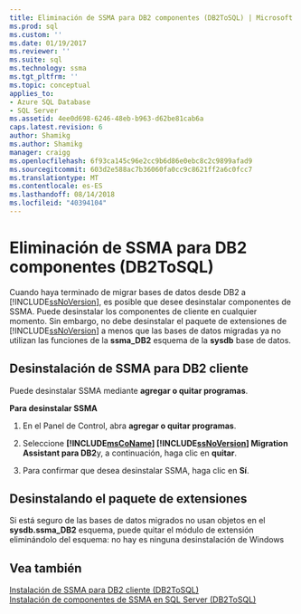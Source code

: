 ```yaml
---
title: Eliminación de SSMA para DB2 componentes (DB2ToSQL) | Microsoft Docs
ms.prod: sql
ms.custom: ''
ms.date: 01/19/2017
ms.reviewer: ''
ms.suite: sql
ms.technology: ssma
ms.tgt_pltfrm: ''
ms.topic: conceptual
applies_to:
- Azure SQL Database
- SQL Server
ms.assetid: 4ee0d698-6246-48eb-b963-d62be81cab6a
caps.latest.revision: 6
author: Shamikg
ms.author: Shamikg
manager: craigg
ms.openlocfilehash: 6f93ca145c96e2cc9b6d86e0ebc8c2c9899afad9
ms.sourcegitcommit: 603d2e588ac7b36060fa0cc9c8621ff2a6c0fcc7
ms.translationtype: MT
ms.contentlocale: es-ES
ms.lasthandoff: 08/14/2018
ms.locfileid: "40394104"
---
```

# <a name="removing-ssma-for-db2-components-db2tosql"></a>Eliminación de SSMA para DB2 componentes (DB2ToSQL)
Cuando haya terminado de migrar bases de datos desde DB2 a [!INCLUDE[ssNoVersion](../../includes/ssnoversion-md.md)], es posible que desee desinstalar componentes de SSMA. Puede desinstalar los componentes de cliente en cualquier momento. Sin embargo, no debe desinstalar el paquete de extensiones de [!INCLUDE[ssNoVersion](../../includes/ssnoversion-md.md)] a menos que las bases de datos migradas ya no utilizan las funciones de la **ssma_DB2** esquema de la **sysdb** base de datos.  
  
## <a name="uninstalling-the-ssma-for-db2-client"></a>Desinstalación de SSMA para DB2 cliente  
Puede desinstalar SSMA mediante **agregar o quitar programas**.  
  
**Para desinstalar SSMA**  
  
1.  En el Panel de Control, abra **agregar o quitar programas**.  
  
2.  Seleccione  **[!INCLUDE[msCoName](../../includes/msconame_md.md)] [!INCLUDE[ssNoVersion](../../includes/ssnoversion-md.md)] Migration Assistant para DB2**y, a continuación, haga clic en **quitar**.  
  
3.  Para confirmar que desea desinstalar SSMA, haga clic en **Sí**.  
  
## <a name="uninstalling-the-extension-pack"></a>Desinstalando el paquete de extensiones  
Si está seguro de las bases de datos migrados no usan objetos en el **sysdb.ssma_DB2** esquema, puede quitar el módulo de extensión eliminándolo del esquema: no hay es ninguna desinstalación de Windows  
  
## <a name="see-also"></a>Vea también  
[Instalación de SSMA para DB2 cliente &#40;DB2ToSQL&#41;](../../ssma/db2/installing-ssma-for-db2-client-db2tosql.md)  
[Instalación de componentes de SSMA en SQL Server &#40;DB2ToSQL&#41;](../../ssma/db2/installing-ssma-components-on-sql-server-db2tosql.md)  
  
